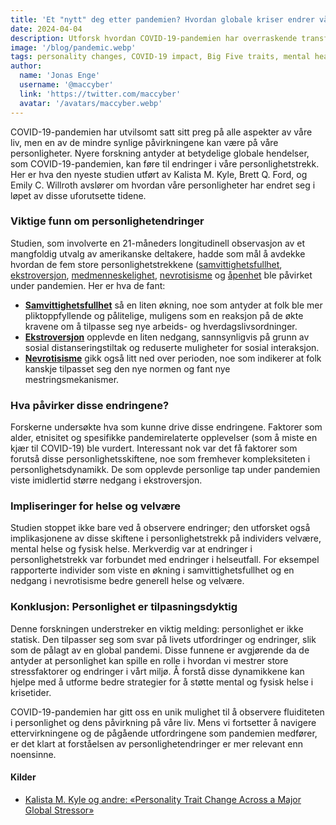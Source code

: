 ```yaml
---
title: 'Et "nytt" deg etter pandemien? Hvordan globale kriser endrer våre personlighetstrekk'
date: 2024-04-04
description: Utforsk hvordan COVID-19-pandemien har overraskende transformert våre personligheter, og avdekket endringer i trekk som samvittighetsfullhet, ekstroversjon og nevrotisisme.
image: '/blog/pandemic.webp'
tags: personality changes, COVID-19 impact, Big Five traits, mental health during pandemic, personality research, pandemic behavior changes, extraversion, conscientiousness, neuroticism, social psychology, personality adaptation, health outcomes, personality and well-being, pandemic stress effects, personality trait study
author:
  name: 'Jonas Enge'
  username: '@maccyber'
  link: 'https://twitter.com/maccyber'
  avatar: '/avatars/maccyber.webp'
---
```


COVID-19-pandemien har utvilsomt satt sitt preg på alle aspekter av våre liv, men en av de mindre synlige påvirkningene kan være på våre personligheter. Nyere forskning antyder at betydelige globale hendelser, som COVID-19-pandemien, kan føre til endringer i våre personlighetstrekk. Her er hva den nyeste studien utført av Kalista M. Kyle, Brett Q. Ford, og Emily C. Willroth avslører om hvordan våre personligheter har endret seg i løpet av disse uforutsette tidene.

### Viktige funn om personlighetendringer

Studien, som involverte en 21-måneders longitudinell observasjon av et mangfoldig utvalg av amerikanske deltakere, hadde som mål å avdekke hvordan de fem store personlighetstrekkene ([samvittighetsfullhet](/articles/conscientiousness), [ekstroversjon](/articles/extraversion), [medmenneskelighet](/articles/agreeableness), [nevrotisisme](/articles/neuroticism) og [åpenhet](/articles/openness_to_experience) ble påvirket under pandemien. Her er hva de fant:

- [**Samvittighetsfullhet**](/articles/conscientiousness) så en liten økning, noe som antyder at folk ble mer pliktoppfyllende og pålitelige, muligens som en reaksjon på de økte kravene om å tilpasse seg nye arbeids- og hverdagslivsordninger.
- [**Ekstroversjon**](/articles/extraversion) opplevde en liten nedgang, sannsynligvis på grunn av sosial distanseringstiltak og reduserte muligheter for sosial interaksjon.
- [**Nevrotisisme**](/articles/neuroticism) gikk også litt ned over perioden, noe som indikerer at folk kanskje tilpasset seg den nye normen og fant nye mestringsmekanismer.

### Hva påvirker disse endringene?

Forskerne undersøkte hva som kunne drive disse endringene. Faktorer som alder, etnisitet og spesifikke pandemirelaterte opplevelser (som å miste en kjær til COVID-19) ble vurdert. Interessant nok var det få faktorer som forutså disse personlighetsskiftene, noe som fremhever kompleksiteten i personlighetsdynamikk. De som opplevde personlige tap under pandemien viste imidlertid større nedgang i ekstroversjon.

### Impliseringer for helse og velvære

Studien stoppet ikke bare ved å observere endringer; den utforsket også implikasjonene av disse skiftene i personlighetstrekk på individers velvære, mental helse og fysisk helse. Merkverdig var at endringer i personlighetstrekk var forbundet med endringer i helseutfall. For eksempel rapporterte individer som viste en økning i samvittighetsfullhet og en nedgang i nevrotisisme bedre generell helse og velvære.

### Konklusjon: Personlighet er tilpasningsdyktig

Denne forskningen understreker en viktig melding: personlighet er ikke statisk. Den tilpasser seg som svar på livets utfordringer og endringer, slik som de pålagt av en global pandemi. Disse funnene er avgjørende da de antyder at personlighet kan spille en rolle i hvordan vi mestrer store stressfaktorer og endringer i vårt miljø. Å forstå disse dynamikkene kan hjelpe med å utforme bedre strategier for å støtte mental og fysisk helse i krisetider.

COVID-19-pandemien har gitt oss en unik mulighet til å observere fluiditeten i personlighet og dens påvirkning på våre liv. Mens vi fortsetter å navigere ettervirkningene og de pågående utfordringene som pandemien medfører, er det klart at forståelsen av personlighetendringer er mer relevant enn noensinne.

#### **Kilder**

- [Kalista M. Kyle og andre: «Personality Trait Change Across a Major Global Stressor»](https://www.researchgate.net/publication/378431625_Personality_Trait_Change_Across_a_Major_Global_Stressor)
